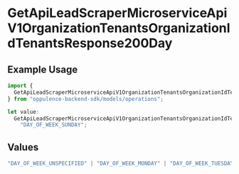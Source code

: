 # GetApiLeadScraperMicroserviceApiV1OrganizationTenantsOrganizationIdTenantsResponse200Day

## Example Usage

```typescript
import {
  GetApiLeadScraperMicroserviceApiV1OrganizationTenantsOrganizationIdTenantsResponse200Day,
} from "oppulence-backend-sdk/models/operations";

let value:
  GetApiLeadScraperMicroserviceApiV1OrganizationTenantsOrganizationIdTenantsResponse200Day =
    "DAY_OF_WEEK_SUNDAY";
```

## Values

```typescript
"DAY_OF_WEEK_UNSPECIFIED" | "DAY_OF_WEEK_MONDAY" | "DAY_OF_WEEK_TUESDAY" | "DAY_OF_WEEK_WEDNESDAY" | "DAY_OF_WEEK_THURSDAY" | "DAY_OF_WEEK_FRIDAY" | "DAY_OF_WEEK_SATURDAY" | "DAY_OF_WEEK_SUNDAY"
```
